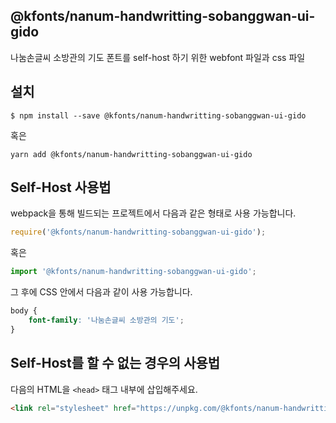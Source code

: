 
@kfonts/nanum-handwritting-sobanggwan-ui-gido
---------------------

나눔손글씨 소방관의 기도 폰트를 self-host 하기 위한 webfont 파일과 css 파일

설치
----

```
$ npm install --save @kfonts/nanum-handwritting-sobanggwan-ui-gido
```

혹은

```
yarn add @kfonts/nanum-handwritting-sobanggwan-ui-gido
```

Self-Host 사용법
---------------

webpack을 통해 빌드되는 프로젝트에서 다음과 같은 형태로 사용 가능합니다.

```js
require('@kfonts/nanum-handwritting-sobanggwan-ui-gido');
```

혹은

```js
import '@kfonts/nanum-handwritting-sobanggwan-ui-gido';
```

그 후에 CSS 안에서 다음과 같이 사용 가능합니다.

```css
body {
    font-family: '나눔손글씨 소방관의 기도';
}
```

Self-Host를 할 수 없는 경우의 사용법
--------------------------------

다음의 HTML을 `<head>` 태그 내부에 삽입해주세요.

```html
<link rel="stylesheet" href="https://unpkg.com/@kfonts/nanum-handwritting-sobanggwan-ui-gido/index.css" />
```

